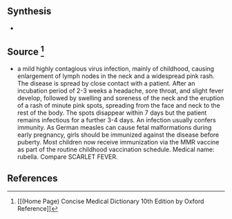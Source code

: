 ## Synthesis
- 
## Source [^1]
- a mild highly contagious virus infection, mainly of childhood, causing enlargement of lymph nodes in the neck and a widespread pink rash. The disease is spread by close contact with a patient. After an incubation period of 2-3 weeks a headache, sore throat, and slight fever develop, followed by swelling and soreness of the neck and the eruption of a rash of minute pink spots, spreading from the face and neck to the rest of the body. The spots disappear within 7 days but the patient remains infectious for a further 3-4 days. An infection usually confers immunity. As German measles can cause fetal malformations during early pregnancy, girls should be immunized against the disease before puberty. Most children now receive immunization via the MMR vaccine as part of the routine childhood vaccination schedule. Medical name: rubella. Compare SCARLET FEVER.
## References

[^1]: [[(Home Page) Concise Medical Dictionary 10th Edition by Oxford Reference]]